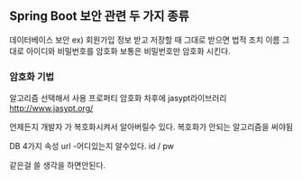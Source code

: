 ## Spring Boot 보안 관련 두 가지 종류 

데이터베이스 보안 
ex) 회원가입 정보 받고 저장할 때 그대로 받으면 법적 조치
이름 그대로 아이디와 비밀번호를 암호화 
보통은 비밀번호만 암호화 시킨다.

### 암호화 기법
알고리즘 선택해서 사용
프로퍼티 암호화
차후에 jasypt라이브러리 
http://www.jasypt.org/

언제든지 개발자 가 복호화시켜서 알아버릴수 있다.
복호화가 안되는 알고리즘을 써야됨

DB 4가지 속성
url -어디있는지 알수있다.
id / pw

같은걸 쓸 생각을 하면안된다. 




